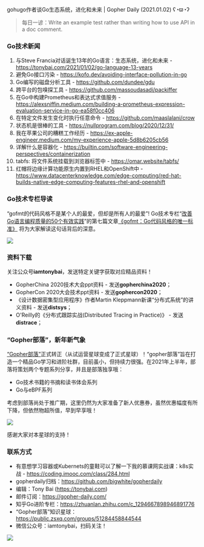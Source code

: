 gohugo作者谈Go生态系统，进化和未来 | Gopher Daily (2021.01.02) ʕ◔ϖ◔ʔ

>每日一谚：Write an example test rather than writing how to use API in a doc comment.

### Go技术新闻

1. 与Steve Francia对话诞生13年的Go语言：生态系统，进化和未来 - https://tonybai.com/2021/01/02/go-language-13-years
2. 避免Go接口污染 - https://kofo.dev/avoiding-interface-pollution-in-go
3. Go编写的磁盘分析工具 - https://github.com/dundee/gdu
4. 跨平台的包嗅探工具 - https://github.com/massoudasadi/packiffer
5. 在Go中构建Prometheus和表达式求值服务 - https://alexsniffin.medium.com/building-a-prometheus-expression-evaluation-service-in-go-ea58f0cc406
6. 在特定文件发生变化时执行任意命令 - https://github.com/maaslalani/crow
7. 状态机是很棒的工具 - https://nullprogram.com/blog/2020/12/31/
8. 我在苹果公司的糟糕工作经历 - https://ex-apple-engineer.medium.com/my-experience-apple-5d8b6205cb56
9. 详解什么是容器化 - https://builtin.com/software-engineering-perspectives/containerization
10. tabfs: 将文件系统挂载到浏览器标签中 - https://omar.website/tabfs/
11. 红帽将边缘计算功能原生内置到RHEL和OpenShift中 - https://www.datacenterknowledge.com/edge-computing/red-hat-builds-native-edge-computing-features-rhel-and-openshift

### Go技术专栏导读

“gofmt的代码风格不是某个人的最爱，但却是所有人的最爱”! Go技术专栏“[改善Go语⾔编程质量的50个有效实践](https://www.imooc.com/read/87)”的第七篇文章[《gofmt：Go代码风格的唯一标准》](https://www.imooc.com/read/87/article/2376) 将为大家解读这句话背后的深意。

![](http://image.tonybai.com/img/202011/go-column-pgo-with-qr-and-text.png)

### 资料下载

关注公众号**iamtonybai**，发送特定关键字获取对应精品资料！

* GopherChina 2020技术大会ppt资料 - 发送**gopherchina2020**；
* GopherCon 2020大会技术ppt资料 - 发送**gophercon2020**；
* 《设计数据密集型应用程序》作者Martin Kleppmann新课“分布式系统”的讲义资料 - 发送**distsys**；
* O'Reilly的《分布式跟踪实战(Distributed Tracing in Practice)》 - 发送**distrace**；

### “Gopher部落”，新年新气象

[“Gopher部落”](https://public.zsxq.com/groups/51284458844544)正式转正（从试运营星球变成了正式星球）！“gopher部落”旨在打造一个精品Go学习和进阶社群，目前虽小，但持续力很强。在2021年上半年，部落将策划两个专题系列分享，并且是部落独享哦：

* Go技术书籍的书摘和读书体会系列
* Go与eBPF系列

考虑到部落尚处于推广期，这里仍然为大家准备了新人优惠券，虽然优惠幅度有所下降，但依然物超所值，早到早享哦！

![](http://image.tonybai.com/img/202011/gopher-tribe-zsxq.png)

感谢大家对本星球的支持！

### 联系方式

* 有意想学习容器或Kubernets的童鞋可以了解一下我的慕课网实战课：k8s实战 - https://coding.imooc.com/class/284.html
* gopherdaily归档：https://github.com/bigwhite/gopherdaily
* 编辑：Tony Bai (https://tonybai.com)
* 邮件订阅：https://gopher-daily.com/
* 知乎Go进阶专栏：https://zhuanlan.zhihu.com/c_1294667898946891776
* “Gopher部落”知识星球：https://public.zsxq.com/groups/51284458844544
* 微信公众号：iamtonybai，扫码关注！

![](http://image.tonybai.com/img/202011/qrcode_for_iamtonybai.jpg)
